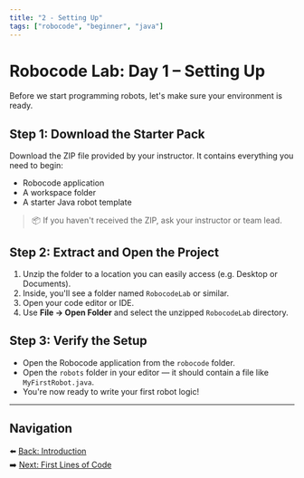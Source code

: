 ```yaml
---
title: "2 - Setting Up"
tags: ["robocode", "beginner", "java"]
---
```


# Robocode Lab: Day 1 – Setting Up

Before we start programming robots, let's make sure your environment is ready.

## Step 1: Download the Starter Pack

Download the ZIP file provided by your instructor. It contains everything you need to begin:

- Robocode application
- A workspace folder
- A starter Java robot template

> 📦 If you haven't received the ZIP, ask your instructor or team lead.

## Step 2: Extract and Open the Project

1. Unzip the folder to a location you can easily access (e.g. Desktop or Documents).
2. Inside, you'll see a folder named `RobocodeLab` or similar.
3. Open your code editor or IDE.
4. Use **File → Open Folder** and select the unzipped `RobocodeLab` directory.

## Step 3: Verify the Setup

- Open the Robocode application from the `robocode` folder.
- Open the `robots` folder in your editor — it should contain a file like `MyFirstRobot.java`.
- You're now ready to write your first robot logic!

---

## Navigation

⬅️ [Back: Introduction](/robocode/Day-1/00_robo_code_intro)  
➡️ [Next: First Lines of Code](/robocode/Day-1/02_first_lines)
